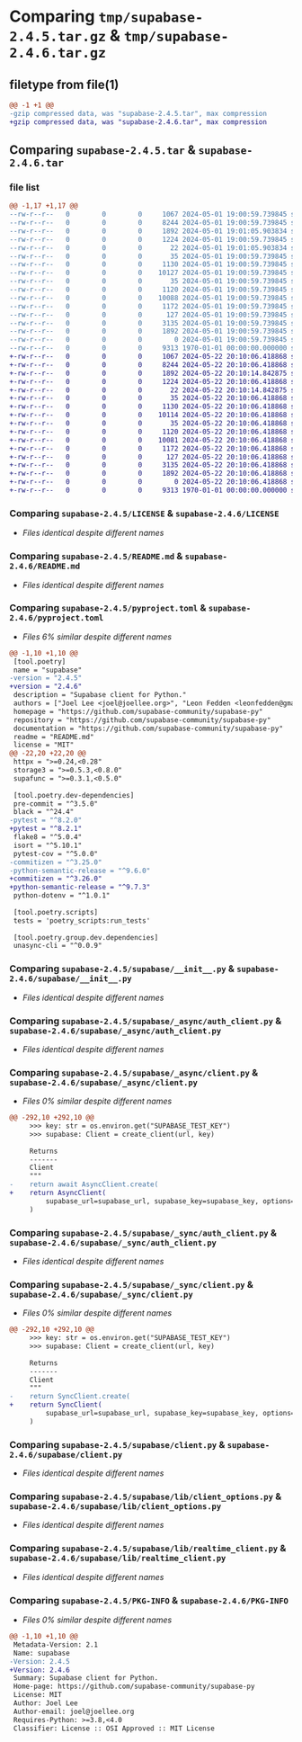 # Comparing `tmp/supabase-2.4.5.tar.gz` & `tmp/supabase-2.4.6.tar.gz`

## filetype from file(1)

```diff
@@ -1 +1 @@
-gzip compressed data, was "supabase-2.4.5.tar", max compression
+gzip compressed data, was "supabase-2.4.6.tar", max compression
```

## Comparing `supabase-2.4.5.tar` & `supabase-2.4.6.tar`

### file list

```diff
@@ -1,17 +1,17 @@
--rw-r--r--   0        0        0     1067 2024-05-01 19:00:59.739845 supabase-2.4.5/LICENSE
--rw-r--r--   0        0        0     8244 2024-05-01 19:00:59.739845 supabase-2.4.5/README.md
--rw-r--r--   0        0        0     1892 2024-05-01 19:01:05.903834 supabase-2.4.5/pyproject.toml
--rw-r--r--   0        0        0     1224 2024-05-01 19:00:59.739845 supabase-2.4.5/supabase/__init__.py
--rw-r--r--   0        0        0       22 2024-05-01 19:01:05.903834 supabase-2.4.5/supabase/__version__.py
--rw-r--r--   0        0        0       35 2024-05-01 19:00:59.739845 supabase-2.4.5/supabase/_async/__init__.py
--rw-r--r--   0        0        0     1130 2024-05-01 19:00:59.739845 supabase-2.4.5/supabase/_async/auth_client.py
--rw-r--r--   0        0        0    10127 2024-05-01 19:00:59.739845 supabase-2.4.5/supabase/_async/client.py
--rw-r--r--   0        0        0       35 2024-05-01 19:00:59.739845 supabase-2.4.5/supabase/_sync/__init__.py
--rw-r--r--   0        0        0     1120 2024-05-01 19:00:59.739845 supabase-2.4.5/supabase/_sync/auth_client.py
--rw-r--r--   0        0        0    10088 2024-05-01 19:00:59.739845 supabase-2.4.5/supabase/_sync/client.py
--rw-r--r--   0        0        0     1172 2024-05-01 19:00:59.739845 supabase-2.4.5/supabase/client.py
--rw-r--r--   0        0        0      127 2024-05-01 19:00:59.739845 supabase-2.4.5/supabase/lib/__init__.py
--rw-r--r--   0        0        0     3135 2024-05-01 19:00:59.739845 supabase-2.4.5/supabase/lib/client_options.py
--rw-r--r--   0        0        0     1892 2024-05-01 19:00:59.739845 supabase-2.4.5/supabase/lib/realtime_client.py
--rw-r--r--   0        0        0        0 2024-05-01 19:00:59.739845 supabase-2.4.5/supabase/py.typed
--rw-r--r--   0        0        0     9313 1970-01-01 00:00:00.000000 supabase-2.4.5/PKG-INFO
+-rw-r--r--   0        0        0     1067 2024-05-22 20:10:06.418868 supabase-2.4.6/LICENSE
+-rw-r--r--   0        0        0     8244 2024-05-22 20:10:06.418868 supabase-2.4.6/README.md
+-rw-r--r--   0        0        0     1892 2024-05-22 20:10:14.842875 supabase-2.4.6/pyproject.toml
+-rw-r--r--   0        0        0     1224 2024-05-22 20:10:06.418868 supabase-2.4.6/supabase/__init__.py
+-rw-r--r--   0        0        0       22 2024-05-22 20:10:14.842875 supabase-2.4.6/supabase/__version__.py
+-rw-r--r--   0        0        0       35 2024-05-22 20:10:06.418868 supabase-2.4.6/supabase/_async/__init__.py
+-rw-r--r--   0        0        0     1130 2024-05-22 20:10:06.418868 supabase-2.4.6/supabase/_async/auth_client.py
+-rw-r--r--   0        0        0    10114 2024-05-22 20:10:06.418868 supabase-2.4.6/supabase/_async/client.py
+-rw-r--r--   0        0        0       35 2024-05-22 20:10:06.418868 supabase-2.4.6/supabase/_sync/__init__.py
+-rw-r--r--   0        0        0     1120 2024-05-22 20:10:06.418868 supabase-2.4.6/supabase/_sync/auth_client.py
+-rw-r--r--   0        0        0    10081 2024-05-22 20:10:06.418868 supabase-2.4.6/supabase/_sync/client.py
+-rw-r--r--   0        0        0     1172 2024-05-22 20:10:06.418868 supabase-2.4.6/supabase/client.py
+-rw-r--r--   0        0        0      127 2024-05-22 20:10:06.418868 supabase-2.4.6/supabase/lib/__init__.py
+-rw-r--r--   0        0        0     3135 2024-05-22 20:10:06.418868 supabase-2.4.6/supabase/lib/client_options.py
+-rw-r--r--   0        0        0     1892 2024-05-22 20:10:06.418868 supabase-2.4.6/supabase/lib/realtime_client.py
+-rw-r--r--   0        0        0        0 2024-05-22 20:10:06.418868 supabase-2.4.6/supabase/py.typed
+-rw-r--r--   0        0        0     9313 1970-01-01 00:00:00.000000 supabase-2.4.6/PKG-INFO
```

### Comparing `supabase-2.4.5/LICENSE` & `supabase-2.4.6/LICENSE`

 * *Files identical despite different names*

### Comparing `supabase-2.4.5/README.md` & `supabase-2.4.6/README.md`

 * *Files identical despite different names*

### Comparing `supabase-2.4.5/pyproject.toml` & `supabase-2.4.6/pyproject.toml`

 * *Files 6% similar despite different names*

```diff
@@ -1,10 +1,10 @@
 [tool.poetry]
 name = "supabase"
-version = "2.4.5"
+version = "2.4.6"
 description = "Supabase client for Python."
 authors = ["Joel Lee <joel@joellee.org>", "Leon Fedden <leonfedden@gmail.com>", "Daniel Reinón García <danielreinon@outlook.com>", "Leynier Gutiérrez González <leynier41@gmail.com>", "Anand", "Andrew Smith <a.smith@silentworks.co.uk>"]
 homepage = "https://github.com/supabase-community/supabase-py"
 repository = "https://github.com/supabase-community/supabase-py"
 documentation = "https://github.com/supabase-community/supabase-py"
 readme = "README.md"
 license = "MIT"
@@ -22,20 +22,20 @@
 httpx = ">=0.24,<0.28"
 storage3 = ">=0.5.3,<0.8.0"
 supafunc = ">=0.3.1,<0.5.0"
 
 [tool.poetry.dev-dependencies]
 pre-commit = "^3.5.0"
 black = "^24.4"
-pytest = "^8.2.0"
+pytest = "^8.2.1"
 flake8 = "^5.0.4"
 isort = "^5.10.1"
 pytest-cov = "^5.0.0"
-commitizen = "^3.25.0"
-python-semantic-release = "^9.6.0"
+commitizen = "^3.26.0"
+python-semantic-release = "^9.7.3"
 python-dotenv = "^1.0.1"
 
 [tool.poetry.scripts]
 tests = 'poetry_scripts:run_tests'
 
 [tool.poetry.group.dev.dependencies]
 unasync-cli = "^0.0.9"
```

### Comparing `supabase-2.4.5/supabase/__init__.py` & `supabase-2.4.6/supabase/__init__.py`

 * *Files identical despite different names*

### Comparing `supabase-2.4.5/supabase/_async/auth_client.py` & `supabase-2.4.6/supabase/_async/auth_client.py`

 * *Files identical despite different names*

### Comparing `supabase-2.4.5/supabase/_async/client.py` & `supabase-2.4.6/supabase/_async/client.py`

 * *Files 0% similar despite different names*

```diff
@@ -292,10 +292,10 @@
     >>> key: str = os.environ.get("SUPABASE_TEST_KEY")
     >>> supabase: Client = create_client(url, key)
 
     Returns
     -------
     Client
     """
-    return await AsyncClient.create(
+    return AsyncClient(
         supabase_url=supabase_url, supabase_key=supabase_key, options=options
     )
```

### Comparing `supabase-2.4.5/supabase/_sync/auth_client.py` & `supabase-2.4.6/supabase/_sync/auth_client.py`

 * *Files identical despite different names*

### Comparing `supabase-2.4.5/supabase/_sync/client.py` & `supabase-2.4.6/supabase/_sync/client.py`

 * *Files 0% similar despite different names*

```diff
@@ -292,10 +292,10 @@
     >>> key: str = os.environ.get("SUPABASE_TEST_KEY")
     >>> supabase: Client = create_client(url, key)
 
     Returns
     -------
     Client
     """
-    return SyncClient.create(
+    return SyncClient(
         supabase_url=supabase_url, supabase_key=supabase_key, options=options
     )
```

### Comparing `supabase-2.4.5/supabase/client.py` & `supabase-2.4.6/supabase/client.py`

 * *Files identical despite different names*

### Comparing `supabase-2.4.5/supabase/lib/client_options.py` & `supabase-2.4.6/supabase/lib/client_options.py`

 * *Files identical despite different names*

### Comparing `supabase-2.4.5/supabase/lib/realtime_client.py` & `supabase-2.4.6/supabase/lib/realtime_client.py`

 * *Files identical despite different names*

### Comparing `supabase-2.4.5/PKG-INFO` & `supabase-2.4.6/PKG-INFO`

 * *Files 0% similar despite different names*

```diff
@@ -1,10 +1,10 @@
 Metadata-Version: 2.1
 Name: supabase
-Version: 2.4.5
+Version: 2.4.6
 Summary: Supabase client for Python.
 Home-page: https://github.com/supabase-community/supabase-py
 License: MIT
 Author: Joel Lee
 Author-email: joel@joellee.org
 Requires-Python: >=3.8,<4.0
 Classifier: License :: OSI Approved :: MIT License
```


